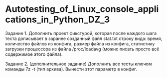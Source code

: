 # Autotesting_of_Linux_console_applications_in_Python_DZ_3
Задание 1.
Дополнить проект фикстурой, которая после каждого шага теста дописывает в заранее созданный файл stat.txt строку вида:
время, количество файлов из конфига, размер файла из конфига, статистику загрузки процессора из файла /proc/loadavg (можно писать просто всё содержимое этого файла).

Задание 2. (дополнительное задание)
Дополнить все тесты ключом команды 7z -t (тип архива). Вынести этот параметр в конфиг.
